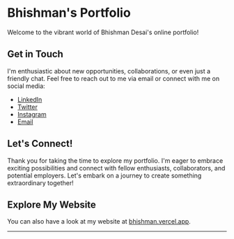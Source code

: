 # Bhishman's Portfolio

Welcome to the vibrant world of Bhishman Desai's online portfolio!

## Get in Touch

I'm enthusiastic about new opportunities, collaborations, or even just a friendly chat. Feel free to reach out to me via email or connect with me on social media:

- [LinkedIn](https://ca.linkedin.com/in/bhishman-desai)
- [Twitter](https://twitter.com/bhishman_)
- [Instagram](https://www.instagram.com/bhishman_)
- [Email](mailto:bhishman@dal.ca)

## Let's Connect!

Thank you for taking the time to explore my portfolio. I'm eager to embrace exciting possibilities and connect with fellow enthusiasts, collaborators, and potential employers. Let's embark on a journey to create something extraordinary together!

## Explore My Website

You can also have a look at my website at [bhishman.vercel.app](https://bhishman.vercel.app).

---
